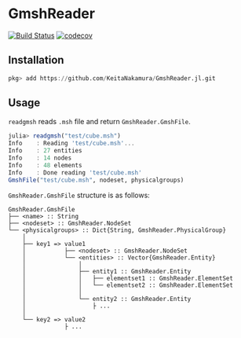 # GmshReader

[![Build Status](https://github.com/KeitaNakamura/GmshReader.jl/workflows/CI/badge.svg)](https://github.com/KeitaNakamura/GmshReader.jl/actions)
[![codecov](https://codecov.io/gh/KeitaNakamura/GmshReader.jl/branch/main/graph/badge.svg?token=KCLNS7IKOM)](https://codecov.io/gh/KeitaNakamura/GmshReader.jl)

## Installation

```julia
pkg> add https://github.com/KeitaNakamura/GmshReader.jl.git
```

## Usage

`readgmsh` reads `.msh` file and return `GmshReader.GmshFile`.

```julia
julia> readgmsh("test/cube.msh")
Info    : Reading 'test/cube.msh'...
Info    : 27 entities
Info    : 14 nodes
Info    : 48 elements
Info    : Done reading 'test/cube.msh'
GmshFile("test/cube.msh", nodeset, physicalgroups)
```

`GmshReader.GmshFile` structure is as follows:

```
GmshReader.GmshFile
├── <name> :: String
├── <nodeset> :: GmshReader.NodeSet
└── <physicalgroups> :: Dict{String, GmshReader.PhysicalGroup}
    │
    ├── key1 => value1
    │           ├── <nodeset> :: GmshReader.NodeSet
    │           └── <entities> :: Vector{GmshReader.Entity}
    │               │
    │               ├── entity1 :: GmshReader.Entity
    │               │   ├── elementset1 :: GmshReader.ElementSet
    │               │   └── elementset2 :: GmshReader.ElementSet
    │               │
    │               └── entity2 :: GmshReader.Entity
    │                   ├ ...
    │
    └── key2 => value2
                ├ ...
```
